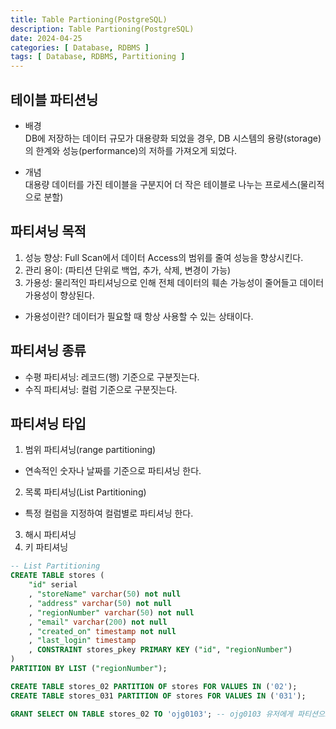 ```yaml
---
title: Table Partioning(PostgreSQL)
description: Table Partioning(PostgreSQL)
date: 2024-04-25
categories: [ Database, RDBMS ]
tags: [ Database, RDBMS, Partitioning ]
---
```


## 테이블 파티션닝

- 배경  
  DB에 저장하는 데이터 규모가 대용량화 되었을 경우, DB 시스템의 용량(storage)의 한계와 성능(performance)의 저하를 가져오게 되었다.  
  
- 개념  
  대용량 데이터를 가진 테이블을 구분지어 더 작은 테이블로 나누는 프로세스(물리적으로 분할)  

## 파티셔닝 목적

1. 성능 향상: Full Scan에서 데이터 Access의 범위를 줄여 성능을 향상시킨다.  
2. 관리 용이: (파티션 단위로 백업, 추가, 삭제, 변경이 가능)   
3. 가용성: 물리적인 파티셔닝으로 인해 전체 데이터의 훼손 가능성이 줄어들고 데이터 가용성이 향상된다.  
  - 가용성이란? 데이터가 필요할 때 항상 사용할 수 있는 상태이다.  

## 파티셔닝 종류

- 수평 파티셔닝: 레코드(행) 기준으로 구분짓는다.  
- 수직 파티셔닝: 컬럼 기준으로 구분짓는다.  

## 파티셔닝 타입

1. 범위 파티셔닝(range partitioning)  
  - 연속적인 숫자나 날짜를 기준으로 파티셔닝 한다.
2. 목록 파티셔닝(List Partitioning)  
  - 특정 컬럼을 지정하여 컬럼별로 파티셔닝 한다. 
3. 해시 파티셔닝  
4. 키 파티셔닝

```sql
-- List Partitioning
CREATE TABLE stores (
    "id" serial 
    , "storeName" varchar(50) not null
    , "address" varchar(50) not null 
    , "regionNumber" varchar(50) not null
    , "email" varchar(200) not null
    , "created_on" timestamp not null
    , "last_login" timestamp
    , CONSTRAINT stores_pkey PRIMARY KEY ("id", "regionNumber")
)
PARTITION BY LIST ("regionNumber");

CREATE TABLE stores_02 PARTITION OF stores FOR VALUES IN ('02');
CREATE TABLE stores_031 PARTITION OF stores FOR VALUES IN ('031');

GRANT SELECT ON TABLE stores_02 TO 'ojg0103'; -- ojg0103 유저에게 파티션으로 구분지어진 store_02 테이블 조회 기능 권한 부여.
```

